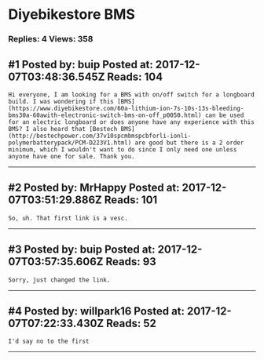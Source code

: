 # Diyebikestore BMS

### Replies: 4 Views: 358

## \#1 Posted by: buip Posted at: 2017-12-07T03:48:36.545Z Reads: 104

```
Hi everyone, I am looking for a BMS with on/off switch for a longboard build. I was wondering if this [BMS](https://www.diyebikestore.com/60a-lithium-ion-7s-10s-13s-bleeding-bms30a-60awith-electronic-switch-bms-on-off_p0050.html) can be used for an electric longboard or does anyone have any experience with this BMS? I also heard that [Bestech BMS](http://bestechpower.com/37v10spcmbmspcbforli-ionli-polymerbatterypack/PCM-D223V1.html) are good but there is a 2 order minimum, which I wouldn't want to do since I only need one unless anyone have one for sale. Thank you.
```

---
## \#2 Posted by: MrHappy Posted at: 2017-12-07T03:51:29.886Z Reads: 101

```
So, uh. That first link is a vesc.
```

---
## \#3 Posted by: buip Posted at: 2017-12-07T03:57:35.606Z Reads: 93

```
Sorry, just changed the link.
```

---
## \#4 Posted by: willpark16 Posted at: 2017-12-07T07:22:33.430Z Reads: 52

```
I'd say no to the first
```

---
